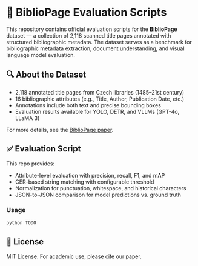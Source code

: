 # 📄 BiblioPage Evaluation Scripts

This repository contains official evaluation scripts for the **BiblioPage** dataset — a collection of 2,118 scanned title pages annotated with structured bibliographic metadata. The dataset serves as a benchmark for bibliographic metadata extraction, document understanding, and visual language model evaluation.

## 🔍 About the Dataset

- 2,118 annotated title pages from Czech libraries (1485–21st century)
- 16 bibliographic attributes (e.g., Title, Author, Publication Date, etc.)
- Annotations include both text and precise bounding boxes
- Evaluation results available for YOLO, DETR, and VLLMs (GPT-4o, LLaMA 3)

For more details, see the [BiblioPage paper](https://arxiv.org/abs/2503.19658v1).

## ✅ Evaluation Script

This repo provides:
- Attribute-level evaluation with precision, recall, F1, and mAP
- CER-based string matching with configurable threshold
- Normalization for punctuation, whitespace, and historical characters
- JSON-to-JSON comparison for model predictions vs. ground truth

### Usage

```bash
python TODO
```

## 📜 License

MIT License. For academic use, please cite our paper.
